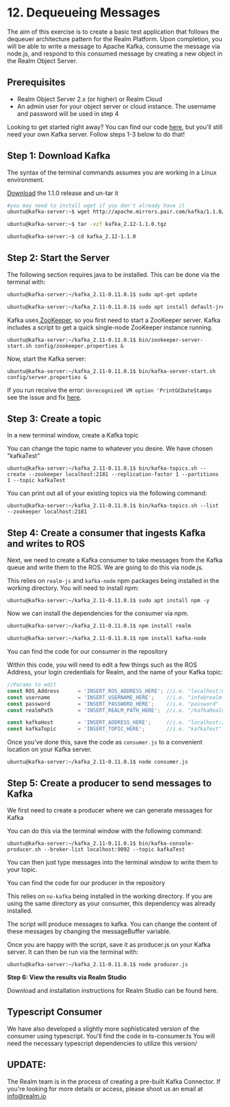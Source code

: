 # 12. Dequeueing Messages

The aim of this exercise is to create a basic test application that follows the dequeuer architecture pattern for the Realm Platform. Upon completion, you will be able to write a message to Apache Kafka, consume the message via node.js, and respond to this consumed message by creating a new object in the Realm Object Server.

## Prerequisites 

* Realm Object Server 2.x \(or higher\) or Realm Cloud
* An admin user for your object server or cloud instance. The username and password will be used in step 4

Looking to get started right away?  You can find our code [here](https://github.com/realm/realm-server-side-samples/tree/master/12-kafka-integration), but you'll still need your own Kafka server.  Follow steps 1-3 below to do that!  

## **Step 1: Download Kafka** <a id="step-1-download-kafka"></a>

The syntax of the terminal commands assumes you are working in a Linux environment.

[Download](https://www.apache.org/dyn/closer.cgi?path=/kafka/0.11.0.1/kafka_2.11-0.11.0.1.tgz) the 1.1.0 release and un-tar it

```bash
#you may need to install wget if you don't already have it
ubuntu@kafka-server:~$ wget http://apache.mirrors.pair.com/kafka/1.1.0/kafka_2.12-1.1.0.tgz

ubuntu@kafka-server:~$ tar -xzf kafka_2.12-1.1.0.tgz

ubuntu@kafka-server:~$ cd kafka_2.12-1.1.0
```

## **Step 2: Start the Server** <a id="step-2-start-the-server"></a>

The following section requires java to be installed. This can be done via the terminal with:

```bash
ubuntu@kafka-server:~/kafka_2.11-0.11.0.1$ sudo apt-get update

ubuntu@kafka-server:~/kafka_2.11-0.11.0.1$ sudo apt install default-jre -y
```

Kafka uses[ ZooKeeper](https://zookeeper.apache.org/), so you first need to start a ZooKeeper server. Kafka includes a script to get a quick single-node ZooKeeper instance running.

`ubuntu@kafka-server:~/kafka_2.11-0.11.0.1$ bin/zookeeper-server-start.sh config/zookeeper.properties &`

Now, start the Kafka server:

`ubuntu@kafka-server:~/kafka_2.11-0.11.0.1$ bin/kafka-server-start.sh config/server.properties &`

If you run receive the error: `Unrecognized VM option 'PrintGCDateStamps` see the issue and fix [here](https://issues.apache.org/jira/browse/KAFKA-6855).

## **Step 3: Create a topic** <a id="step-3-create-a-topic"></a>

In a new terminal window, create a Kafka topic

You can change the topic name to whatever you desire. We have chosen "kafkaTest"

`ubuntu@kafka-server:~/kafka_2.11-0.11.0.1$ bin/kafka-topics.sh --create --zookeeper localhost:2181 --replication-factor 1 --partitions 1 --topic kafkaTest`

You can print out all of your existing topics via the following command:

`ubuntu@kafka-server:~/kafka_2.11-0.11.0.1$ bin/kafka-topics.sh --list --zookeeper localhost:2181`

## **Step 4: Create a consumer that ingests Kafka and writes to ROS** <a id="step-4-create-a-consumer-that-ingests-kafka-and-writes-to-ros"></a>

Next, we need to create a Kafka consumer to take messages from the Kafka queue and write them to the ROS. We are going to do this via node.js.

This relies on `realm-js` and `kafka-node` npm packages being installed in the working directory. You will need to install npm:

`ubuntu@kafka-server:~/kafka_2.11-0.11.0.1$ sudo apt install npm -y`

Now we can install the dependencies for the consumer via npm. 

```bash
ubuntu@kafka-server:~/kafka_2.11-0.11.0.1$ npm install realm

ubuntu@kafka-server:~/kafka_2.11-0.11.0.1$ npm install kafka-node
```

You can find the code for our consumer in the repository

Within this code, you will need to edit a few things such as the ROS Address, your login credentials for Realm, and the name of your Kafka topic:

```javascript
//Params to edit
const ROS_Address      = 'INSERT_ROS_ADDRESS_HERE'; //i.e. "localhost:9080"
const username         = 'INSERT_USERNAME_HERE';    //i.e. "info@realm.io"
const password         = 'INSERT_PASSWORD_HERE';    //i.e. "password"
const realmPath        = 'INSERT_REALM_PATH_HERE';  //i.e. "/kafkaRealm"

const kafkaHost        = 'INSERT_ADDRESS_HERE';     //i.e. "localhost:2181"
const kafkaTopic       = 'INSERT_TOPIC_HERE';       //i.e. "kafkaTest"
```

Once you’ve done this, save the code as `consumer.js` to a convenient location on your Kafka server.

`ubuntu@kafka-server:~/kafka_2.11-0.11.0.1$ node consumer.js`

## **Step 5: Create a producer to send messages to Kafka** <a id="step-5-create-a-producer-to-send-messages-to-kafka"></a>

We first need to create a producer where we can generate messages for Kafka

You can do this via the terminal window with the following command:

`ubuntu@kafka-server:~/kafka_2.11-0.11.0.1$ bin/kafka-console-producer.sh --broker-list localhost:9092 --topic kafkaTest`

You can then just type messages into the terminal window to write them to your topic.  

You can find the code for our producer in the repository

This relies on `no-kafka` being installed in the working directory. If you are using the same directory as your consumer, this dependency was already installed.

The script will produce messages to kafka. You can change the content of these messages by changing the messageBuffer variable.

Once you are happy with the script, save it as producer.js on your Kafka server. It can then be run via the terminal with:

`ubuntu@kafka-server:~/kafka_2.11-0.11.0.1$ node producer.js`

**Step 6: View the results via Realm Studio**

Download and installation instructions for Realm Studio can be found here.


## Typescript Consumer

We have also developed a slightly more sophisticated version of the consumer using typescript.  You'll find the code in ts-consumer.ts 
You will need the necessary typescript dependencies to utilize this version/  

## UPDATE: 
The Realm team is in the process of creating a pre-built Kafka Connector.  If you're looking for more details or access, please shoot us an email at info@realm.io 